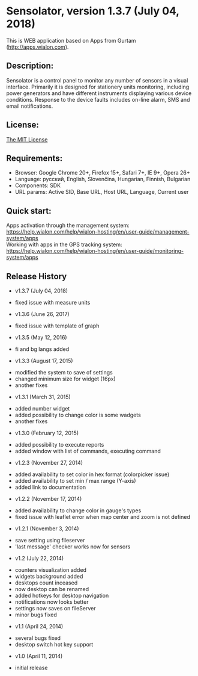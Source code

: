 # Sensolator, version 1.3.7 (July 04, 2018)
This is WEB application based on Apps from Gurtam (http://apps.wialon.com).

## Description:
Sensolator is a control panel to monitor any number of sensors in a visual interface. Primarily it is designed for stationery units monitoring, including power generators and have different instruments displaying various device conditions. Response to the device faults includes on-line alarm, SMS and email notifications.

## License:
[The MIT License](../master/LICENSE-MIT)

## Requirements:
 * Browser: Google Chrome 20+, Firefox 15+, Safari 7+, IE 9+, Opera 26+
 * Language: русский, English, Slovenčina, Hungarian, Finnish, Bulgarian
 * Components: SDK
 * URL params: Active SID, Base URL, Host URL, Language, Current user

## Quick start:
Apps activation through the management system: https://help.wialon.com/help/wialon-hosting/en/user-guide/management-system/apps  
Working with apps in the GPS tracking system: https://help.wialon.com/help/wialon-hosting/en/user-guide/monitoring-system/apps

## Release History
 * v1.3.7 (July 04, 2018)
- fixed issue with measure units
 * v1.3.6 (June 26, 2017)
- fixed issue with template of graph
 * v1.3.5 (May 12, 2016)
- fi and bg langs added
 * v1.3.3 (August 17, 2015)
- modified the system to save of settings
- changed minimum size for widget (16px)
- another fixes
 * v1.3.1 (March 31, 2015)
- added number widget
- added possibility to change color is some wadgets
- another fixes
 * v1.3.0 (February 12, 2015)
- added possibility to execute reports
- added window with list of commands, executing command
 * v1.2.3 (November 27, 2014)
- added availability to set color in hex format (colorpicker issue)
- added availability to set min / max range (Y-axis)
- added link to documentation
 * v1.2.2 (November 17, 2014)
- added availability to change color in gauge's types
- fixed issue with leaflet error when map center and zoom is not defined
 * v1.2.1 (November 3, 2014)
- save setting using fileserver
- 'last message' checker works now for sensors
 * v1.2 (July 22, 2014)
- counters visualization added
- widgets background added
- desktops count inceased
- now desktop can be renamed
- added hotkeys for desktop navigation
- notifications now looks better
- settings now saves on fileServer
- minor bugs fixed
 * v1.1 (April 24, 2014)
- several bugs fixed
- desktop switch hot key support
 * v1.0 (April 11, 2014)
- initial release
